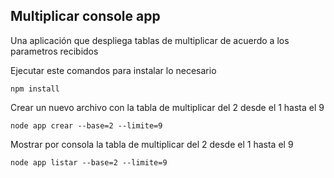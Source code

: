 ## Multiplicar console app

Una aplicación que despliega tablas de multiplicar de acuerdo a los parametros recibidos

Ejecutar este comandos para instalar lo necesario
```
npm install
```

Crear un nuevo archivo con la tabla de multiplicar del 2 desde el 1 hasta el 9
```
node app crear --base=2 --limite=9
```

Mostrar por consola la tabla de multiplicar del 2 desde el 1 hasta el 9
```
node app listar --base=2 --limite=9
```
